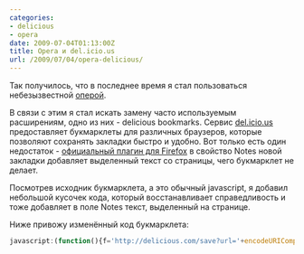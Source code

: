 ```yaml
---
categories:
- delicious
- opera
date: 2009-07-04T01:13:00Z
title: Opera и del.icio.us
url: /2009/07/04/opera-delicious/
---
```


Так получилось, что в последнее время я стал пользоваться небезызвестной <a href="http://www.opera.com">оперой</a>.

В связи с этим я стал искать замену часто используемым расширениям, одно из них - delicious bookmarks. Сервис <a href="http://delicious.com">del.icio.us</a> предоставляет букмарклеты для различных браузеров, которые позволяют сохранять закладки быстро и удобно. Вот только есть один недостаток - <a href="https://addons.mozilla.org/en-US/firefox/addon/3615">официальный плагин для Firefox</a> в свойство Notes новой закладки добавляет выделенный текст со страницы, чего букмарклет не делает.

Посмотрев исходник букмарклета, а это обычный javascript, я добавил небольшой кусочек кода, который восстанавливает справедливость и тоже добавляет в поле Notes текст, выделенный на странице.

Ниже привожу изменённый код букмарклета:
```js
javascript:(function(){f='http://delicious.com/save?url='+encodeURIComponent(window.location.href)+'&title='+encodeURIComponent(document.title)+'&notes='+encodeURIComponent(document.getSelection())+'&v=5&';a=function(){if(!window.open(f+'noui=1&jump=doclose','deliciousuiv5','location=yes,links=no,scrollbars=no,toolbar=no,width=550,height=550'))location.href=f+'jump=yes'};if(/Firefox/.test(navigator.userAgent)){setTimeout(a,0)}else{a()}})()
```

